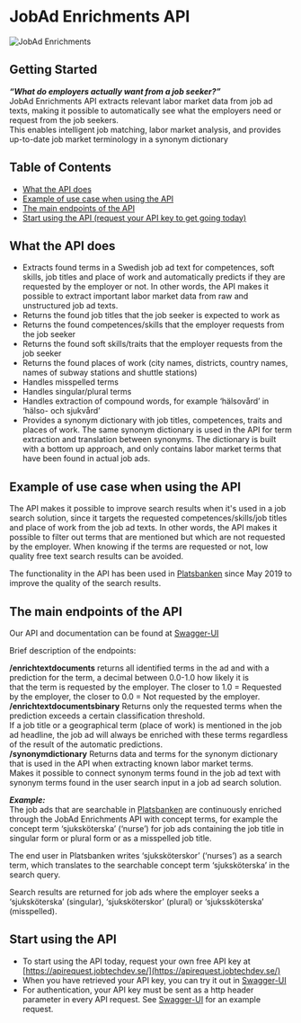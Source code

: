 # JobAd Enrichments API 
 
        
<img src="https://github.com/JobtechSwe/docs/blob/develop/img/jae_terms.png?raw=true"
     alt="JobAd Enrichments"
     style="max-width: 100%;" />      
     
 
## Getting Started 
 
***“What do employers actually want from a job seeker?”***  
JobAd Enrichments API extracts relevant labor market data from job ad texts, making it possible to automatically see what the employers need or request from the job seekers.   
This enables intelligent job matching, labor market analysis, and provides up-to-date job market terminology in a synonym dictionary   
  
 
## Table of Contents 
* [What the API does](#What-the-API-does) 
* [Example of use case when using the API](#Example-of-use-case-when-using-the-API) 
* [The main endpoints of the API](#The-main-endpoints-of-the-API) 
* [Start using the API (request your API key to get going today)](#Start-using-the-API) 
  
## What the API does 
 
- Extracts found terms in a Swedish job ad text for competences, soft 
  skills, job titles and place of work and automatically predicts if 
  they are requested by the employer or not.   In other words, the API 
  makes it possible to extract important labor market data from raw and 
  unstructured job ad texts. 
- Returns the found job titles that the job seeker is expected to work 
  as    
- Returns the found competences/skills that the employer requests 
  from the job seeker    
- Returns the found soft skills/traits that the 
  employer requests from the job seeker    
- Returns the found places of    work (city names, districts, country 
  names, names of subway stations    and shuttle stations)       
- Handles misspelled terms        
- Handles singular/plural terms       
- Handles extraction of compound words, for example ‘hälsovård’ in 
  ‘hälso- och sjukvård’ 
- Provides a synonym dictionary with job titles, competences, traits and places of work. The same synonym dictionary is used in the API for term extraction    and translation between synonyms. The dictionary is built with a bottom up approach, and only contains labor market terms that have been found in actual job ads. 
 
## Example of use case when using the API 
 
The API makes it possible to improve search results when it's used in a job search solution, since it targets the requested competences/skills/job titles and place of work from the job ad texts. In other words, the API makes it possible to filter out terms that are mentioned but which are not requested by the employer. When knowing if the terms are requested or not, low quality free text search results can be avoided. 
  
The functionality in the API has been used in [Platsbanken](https://arbetsformedlingen.se/platsbanken/) since May 2019 to improve the quality of the search results.   
   
 
## The main endpoints of the API 
 
Our API and documentation can be found at [Swagger-UI](https://jobad-enrichments-api.jobtechdev.se/)   

Brief description of the endpoints:   
 
**/enrichtextdocuments** 
returns all identified terms in the ad and with a prediction for the term, a decimal between 0.0-1.0 how likely it is   
that the term is requested by the employer. The closer to 1.0 = Requested by the employer, the closer to 0.0 = Not requested by the employer.    
**/enrichtextdocumentsbinary** Returns only the requested terms when the prediction exceeds a certain classification threshold.   
If a job title or a geographical term (place of work) is mentioned in the job ad headline, the job ad will always be enriched with these terms regardless of the result of the automatic predictions.   
**/synonymdictionary** Returns data and terms for the synonym dictionary that is used in the API when extracting known labor market terms.    
Makes it possible to connect synonym terms found in the job ad text with synonym terms found in the user search input in a job ad search solution.   

***Example:***  
The job ads that are searchable in [Platsbanken](https://arbetsformedlingen.se/platsbanken/) are continuously enriched through the JobAd Enrichments API with concept terms, for example the concept term ‘sjuksköterska’ (‘nurse’) for job ads containing the job title in singular form or plural form or as a misspelled job title. 

The end user in Platsbanken writes ‘sjuksköterskor’ (‘nurses’) as a search term, which translates to the searchable concept term ‘sjuksköterska’ in the search query. 

Search results are returned for job ads where the employer seeks a ‘sjuksköterska’ (singular), ‘sjuksköterskor’ (plural) or ‘sjukssköterska’ (misspelled). 
 
## Start using the API
* To start using the API today, request your own free API key at [https://apirequest.jobtechdev.se/](https://apirequest.jobtechdev.se/)  
* When you have retrieved your API key, you can try it out in [Swagger-UI](https://jobad-enrichments-api.jobtechdev.se/)  
* For authentication, your API key must be sent as a http header parameter in every API request. See [Swagger-UI](https://jobad-enrichments-api.jobtechdev.se/) for an example request.
 
